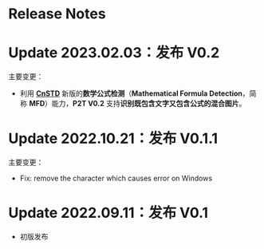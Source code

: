 # Release Notes

# Update 2023.02.03：发布 **V0.2**

主要变更：
* 利用 **[CnSTD](https://github.com/breezedeus/cnstd)** 新版的**数学公式检测**（**Mathematical Formula Detection**，简称 **MFD**）能力，**P2T V0.2** 支持**识别既包含文字又包含公式的混合图片**。

# Update 2022.10.21：发布 V0.1.1

主要变更：
* Fix: remove the character which causes error on Windows

# Update 2022.09.11：发布 V0.1
* 初版发布
